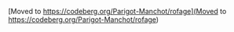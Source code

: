 [Moved to https://codeberg.org/Parigot-Manchot/rofage](Moved to https://codeberg.org/Parigot-Manchot/rofage)
